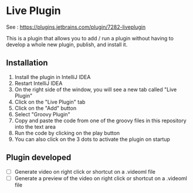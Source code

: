 # Live Plugin

See : https://plugins.jetbrains.com/plugin/7282-liveplugin

This is a plugin that allows you to add / run a plugin without having to develop a whole new plugin, publish, and install it.

## Installation

1. Install the plugin in IntelliJ IDEA
2. Restart IntelliJ IDEA
3. On the right side of the window, you will see a new tab called "Live Plugin"
4. Click on the "Live Plugin" tab
5. Click on the "Add" button
6. Select "Groovy Plugin"
7. Copy and paste the code from one of the groovy files in this repository into the text area
8. Run the code by clicking on the play button
9. You can also click on the 3 dots to activate the plugin on startup

## Plugin developed

- [ ] Generate video on right click or shortcut on a .videoml file
- [ ] Generate a preview of the video on right click or shortcut on a .videoml file